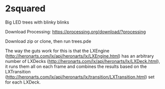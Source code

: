 2squared
========

Big LED trees with blinky blinks

Download Processing: https://processing.org/download/?processing

Download zip or clone, then run trees.pde

The way the guts work for this is that the LXEngine (http://heronarts.com/lx/api/heronarts/lx/LXEngine.html) has an arbitrary number of LXDecks (http://heronarts.com/lx/api/heronarts/lx/LXDeck.html), it runs them all on each frame and combines the results based on the LXTransition (http://heronarts.com/lx/api/heronarts/lx/transition/LXTransition.html) set for each LXDeck.
